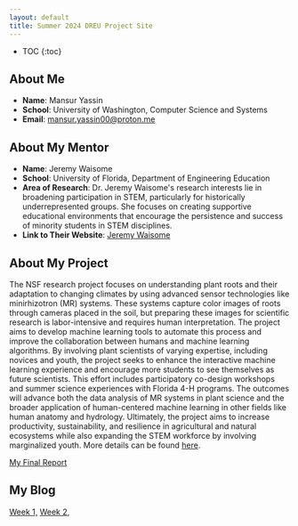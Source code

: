 ```yaml
---
layout: default
title: Summer 2024 DREU Project Site
---
```


* TOC
{:toc}

## About Me

- **Name**: Mansur Yassin
- **School**: University of Washington, Computer Science and Systems
- **Email**: [mansur.yassin00@proton.me](mailto:mansur.yassin00@proton.me)

## About My Mentor

- **Name**: Jeremy Waisome
- **School**: University of Florida, Department of Engineering Education
- **Area of Research**: Dr. Jeremy Waisome's research interests lie in broadening participation in STEM, particularly for historically underrepresented groups. She focuses on creating supportive educational environments that encourage the persistence and success of minority students in STEM disciplines.
- **Link to Their Website**: [Jeremy Waisome](https://blackcomputeher.org/jeremy-waisome-2/)


## About My Project

The NSF research project focuses on understanding plant roots and their adaptation to changing climates by using advanced sensor technologies like minirhizotron (MR) systems. These systems capture color images of roots through cameras placed in the soil, but preparing these images for scientific research is labor-intensive and requires human interpretation. The project aims to develop machine learning tools to automate this process and improve the collaboration between humans and machine learning algorithms. By involving plant scientists of varying expertise, including novices and youth, the project seeks to enhance the interactive machine learning experience and encourage more students to see themselves as future scientists. This effort includes participatory co-design workshops and summer science experiences with Florida 4-H programs. The outcomes will advance both the data analysis of MR systems in plant science and the broader application of human-centered machine learning in other fields like human anatomy and hydrology. Ultimately, the project aims to increase productivity, sustainability, and resilience in agricultural and natural ecosystems while also expanding the STEM workforce by involving marginalized youth. More details can be found [here](https://www.nsf.gov/awardsearch/showAward?AWD_ID=2312643&HistoricalAwards=false).


[My Final Report](files/finalreport.pdf)


## My Blog

[Week 1,](_posts/2024-06-07-week1.md)
[Week 2,](_posts/2024-06-14-week2.md)
